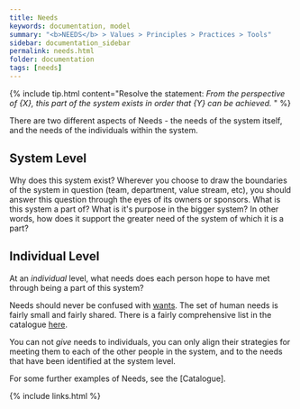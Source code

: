 ```yaml
---
title: Needs
keywords: documentation, model
summary: "<b>NEEDS</b> > Values > Principles > Practices > Tools"
sidebar: documentation_sidebar
permalink: needs.html
folder: documentation
tags: [needs]
---
```


{% include tip.html content="Resolve the statement: *From the perspective of {X}, this part of the system exists in order that {Y} can be achieved.*
" %}
 
There are two different aspects of Needs - the needs of the system itself, and the needs of the individuals within the system.

## System Level
Why does this system exist? Wherever you choose to draw the boundaries of the system in question (team, department, value stream, etc), you should answer this question through the eyes of its owners or sponsors. What is this system a part of? What is it's purpose in the bigger system? In other words, how does it support the greater need of the system of which it is a part?

## Individual Level
At an *individual* level, what needs does each person hope to have met through being a part of this system?

Needs should never be confused with [wants](need-vs-want). The set of human needs is fairly small and fairly shared. There is a fairly comprehensive list in the catalogue [here](nvc-needs). 

You can not *give* needs to individuals, you can only align their strategies for meeting them to each of the other people in the system, and to the needs that have been identified at the system level.

For some further examples of Needs, see the [Catalogue].

{% include links.html %}
